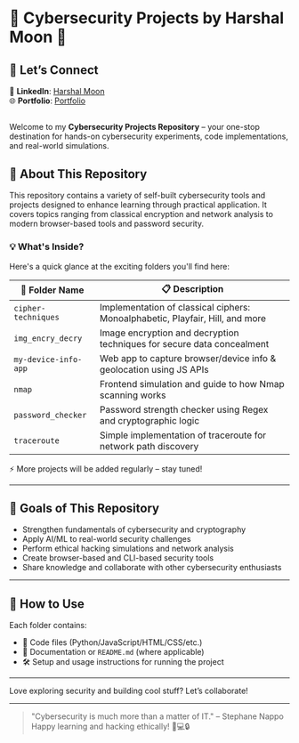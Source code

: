 # 🔐 Cybersecurity Projects by Harshal Moon 🚀
## 🤝 Let’s Connect

📍 **LinkedIn**: [Harshal Moon](https://www.linkedin.com/in/harshal-moon-064956174/)  
🌐 **Portfolio**: [Portfolio](https://harshal-portfolio-5mbz.onrender.com/)
##

Welcome to my **Cybersecurity Projects Repository** – your one-stop destination for hands-on cybersecurity experiments, code implementations, and real-world simulations.

## 📌 About This Repository

This repository contains a variety of self-built cybersecurity tools and projects designed to enhance learning through practical application. It covers topics ranging from classical encryption and network analysis to modern browser-based tools and password security.

### 💡 What's Inside?

Here's a quick glance at the exciting folders you'll find here:

| 📁 Folder Name             | 📋 Description                                                                 |
|---------------------------|---------------------------------------------------------------------------------|
| `cipher-techniques`       | Implementation of classical ciphers: Monoalphabetic, Playfair, Hill, and more |
| `img_encry_decry`         | Image encryption and decryption techniques for secure data concealment         |
| `my-device-info-app`      | Web app to capture browser/device info & geolocation using JS APIs             |
| `nmap`                    | Frontend simulation and guide to how Nmap scanning works                       |
| `password_checker`        | Password strength checker using Regex and cryptographic logic                  |
| `traceroute`              | Simple implementation of traceroute for network path discovery                 |

⚡ More projects will be added regularly – stay tuned!

---

## 🚀 Goals of This Repository

- Strengthen fundamentals of cybersecurity and cryptography  
- Apply AI/ML to real-world security challenges  
- Perform ethical hacking simulations and network analysis  
- Create browser-based and CLI-based security tools  
- Share knowledge and collaborate with other cybersecurity enthusiasts  

---

## 📌 How to Use
Each folder contains:
- 📄 Code files (Python/JavaScript/HTML/CSS/etc.)
- 📘 Documentation or `README.md` (where applicable)
- 🛠️ Setup and usage instructions for running the project

---



Love exploring security and building cool stuff? Let’s collaborate!

---


> "Cybersecurity is much more than a matter of IT." – Stephane Nappo  
Happy learning and hacking ethically! 🧠💻🔒
